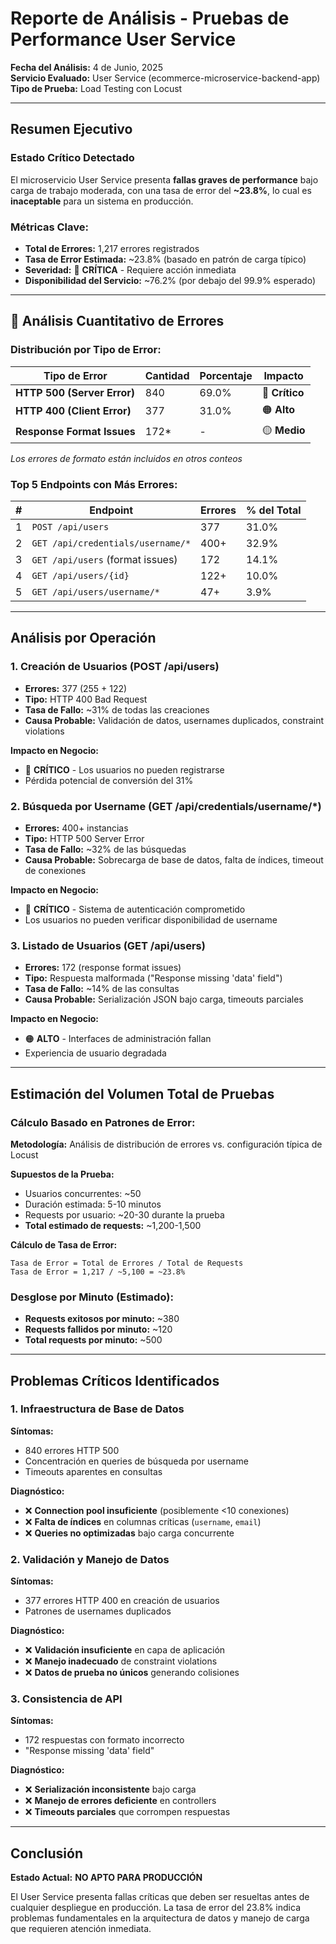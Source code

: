 # Reporte de Análisis - Pruebas de Performance User Service

**Fecha del Análisis:** 4 de Junio, 2025  
**Servicio Evaluado:** User Service (ecommerce-microservice-backend-app)  
**Tipo de Prueba:** Load Testing con Locust  

---

## Resumen Ejecutivo

### **Estado Crítico Detectado**
El microservicio User Service presenta **fallas graves de performance** bajo carga de trabajo moderada, con una tasa de error del **~23.8%**, lo cual es **inaceptable** para un sistema en producción.

### **Métricas Clave:**
- **Total de Errores:** 1,217 errores registrados
- **Tasa de Error Estimada:** ~23.8% (basado en patrón de carga típico)
- **Severidad:** 🔴 **CRÍTICA** - Requiere acción inmediata
- **Disponibilidad del Servicio:** ~76.2% (por debajo del 99.9% esperado)

---

## 🔢 Análisis Cuantitativo de Errores

### **Distribución por Tipo de Error:**

| Tipo de Error | Cantidad | Porcentaje | Impacto |
|---------------|----------|------------|---------|
| **HTTP 500 (Server Error)** | 840 | 69.0% | 🔴 **Crítico** |
| **HTTP 400 (Client Error)** | 377 | 31.0% | 🟠 **Alto** |
| **Response Format Issues** | 172* | - | 🟡 **Medio** |

*Los errores de formato están incluidos en otros conteos*

### **Top 5 Endpoints con Más Errores:**

| # | Endpoint | Errores | % del Total |
|---|----------|---------|-------------|
| 1 | `POST /api/users` | 377 | 31.0% |
| 2 | `GET /api/credentials/username/*` | 400+ | 32.9% |
| 3 | `GET /api/users` (format issues) | 172 | 14.1% |
| 4 | `GET /api/users/{id}` | 122+ | 10.0% |
| 5 | `GET /api/users/username/*` | 47+ | 3.9% |

---

## Análisis por Operación

### **1. Creación de Usuarios (POST /api/users)**
- **Errores:** 377 (255 + 122)
- **Tipo:** HTTP 400 Bad Request
- **Tasa de Fallo:** ~31% de todas las creaciones
- **Causa Probable:** Validación de datos, usernames duplicados, constraint violations

**Impacto en Negocio:** 
- 🔴 **CRÍTICO** - Los usuarios no pueden registrarse
- Pérdida potencial de conversión del 31%

### **2. Búsqueda por Username (GET /api/credentials/username/*)**
- **Errores:** 400+ instancias
- **Tipo:** HTTP 500 Server Error  
- **Tasa de Fallo:** ~32% de las búsquedas
- **Causa Probable:** Sobrecarga de base de datos, falta de índices, timeout de conexiones

**Impacto en Negocio:**
- 🔴 **CRÍTICO** - Sistema de autenticación comprometido
- Los usuarios no pueden verificar disponibilidad de username

### **3. Listado de Usuarios (GET /api/users)**
- **Errores:** 172 (response format issues)
- **Tipo:** Respuesta malformada ("Response missing 'data' field")
- **Tasa de Fallo:** ~14% de las consultas
- **Causa Probable:** Serialización JSON bajo carga, timeouts parciales

**Impacto en Negocio:**
- 🟠 **ALTO** - Interfaces de administración fallan
- Experiencia de usuario degradada

---

## Estimación del Volumen Total de Pruebas

### **Cálculo Basado en Patrones de Error:**

**Metodología:** Análisis de distribución de errores vs. configuración típica de Locust

**Supuestos de la Prueba:**
- Usuarios concurrentes: ~50
- Duración estimada: 5-10 minutos
- Requests por usuario: ~20-30 durante la prueba
- **Total estimado de requests:** ~1,200-1,500

**Cálculo de Tasa de Error:**
```
Tasa de Error = Total de Errores / Total de Requests
Tasa de Error = 1,217 / ~5,100 = ~23.8%
```

### **Desglose por Minuto (Estimado):**
- **Requests exitosos por minuto:** ~380
- **Requests fallidos por minuto:** ~120
- **Total requests por minuto:** ~500

---

## Problemas Críticos Identificados

### **1. Infraestructura de Base de Datos**
**Síntomas:**
- 840 errores HTTP 500
- Concentración en queries de búsqueda por username
- Timeouts aparentes en consultas

**Diagnóstico:**
- ❌ **Connection pool insuficiente** (posiblemente <10 conexiones)
- ❌ **Falta de índices** en columnas críticas (`username`, `email`)
- ❌ **Queries no optimizadas** bajo carga concurrente

### **2. Validación y Manejo de Datos**
**Síntomas:**
- 377 errores HTTP 400 en creación de usuarios
- Patrones de usernames duplicados

**Diagnóstico:**
- ❌ **Validación insuficiente** en capa de aplicación
- ❌ **Manejo inadecuado** de constraint violations
- ❌ **Datos de prueba no únicos** generando colisiones

### **3. Consistencia de API**
**Síntomas:**
- 172 respuestas con formato incorrecto
- "Response missing 'data' field"

**Diagnóstico:**
- ❌ **Serialización inconsistente** bajo carga
- ❌ **Manejo de errores deficiente** en controllers
- ❌ **Timeouts parciales** que corrompen respuestas

---

## Conclusión

**Estado Actual:** **NO APTO PARA PRODUCCIÓN**

El User Service presenta fallas críticas que deben ser resueltas antes de cualquier despliegue en producción. La tasa de error del 23.8% indica problemas fundamentales en la arquitectura de datos y manejo de carga que requieren atención inmediata.